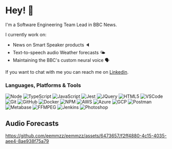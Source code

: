 # Hey! 👋

I'm a Software Engineering Team Lead in BBC News.

I currently work on:
* News on Smart Speaker products 🔈
* Text-to-speech audio Weather forecasts 🌤️
* Maintaining the BBC's custom neural voice 🗣️

If you want to chat with me you can reach me on [Linkedin](https://www.linkedin.com/in/emmamaloney/).

### Languages, Platforms & Tools

![Node](https://img.shields.io/badge/-Node.JS-339933?logo=node.js&logoColor=white)
![TypeScript](https://img.shields.io/badge/-Typescript-3178C6?logo=typescript&logoColor=white)
![JavaScript](https://img.shields.io/badge/-Javascript-c2ad07?logo=javascript&logoColor=white)
![Jest](https://img.shields.io/badge/-Jest-C21325?logo=jest&logoColor=white)
![JQuery](https://img.shields.io/badge/-JQuery-0769AD?logo=jquery&logoColor=white)
![HTML5](https://img.shields.io/badge/-HTML5-E34F26?logo=html5&logoColor=white)
![VSCode](https://img.shields.io/badge/-Visual_Studio_Code-007ACC?logo=visualstudiocode&logoColor=white)
![Git](https://img.shields.io/badge/-Git-F05032?logo=git&logoColor=white)
![GitHub](https://img.shields.io/badge/-GitHub-181717?logo=github&logoColor=white)
![Docker](https://img.shields.io/badge/-Docker-2496ED?logo=docker&logoColor=white)
![NPM](https://img.shields.io/badge/-NPM-CB3837?logo=npm&logoColor=white)
![AWS](https://img.shields.io/badge/-AWS-232F3E?logo=amazonaws&logoColor=white)
![Azure](https://img.shields.io/badge/-Microsoft_Azure-0078D4?logo=microsoftazure&logoColor=white)
![GCP](https://img.shields.io/badge/-Google_Cloud-4285F4?logo=googlecloud&logoColor=white)
![Postman](https://img.shields.io/badge/-Postman-FF6C37?logo=postman&logoColor=white)
![Metabase](https://img.shields.io/badge/-Metabase-509EE3?logo=metabase&logoColor=white)
![FFMPEG](https://img.shields.io/badge/-FFMPEG-007808?logo=ffmpeg&logoColor=white)
![Jenkins](https://img.shields.io/badge/-Jenkins-D24939?logo=jenkins&logoColor=white)
![Photoshop](https://img.shields.io/badge/-AdobePhotoshop-31A8FF?logo=adobephotoshop&logoColor=white)



## Audio Forecasts

https://github.com/eemmzz/eemmzz/assets/6473657/f2ff4880-4c15-4035-aee4-8ae938f75a79



<!--
**eemmzz/eemmzz** is a ✨ _special_ ✨ repository because its `README.md` (this file) appears on your GitHub profile.

Here are some ideas to get you started:

- 🔭 I’m currently working on ...
- 🌱 I’m currently learning ...
- 👯 I’m looking to collaborate on ...
- 🤔 I’m looking for help with ...
- 💬 Ask me about ...
- 📫 How to reach me: ...
- 😄 Pronouns: ...
- ⚡ Fun fact: ...
-->
